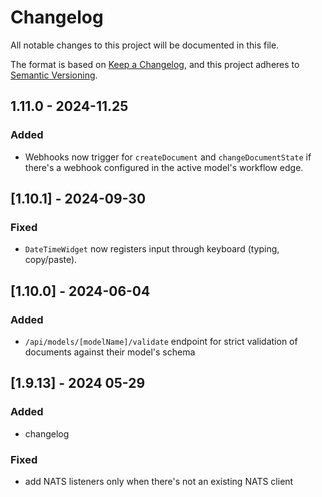 # Changelog

All notable changes to this project will be documented in this file.

The format is based on [Keep a Changelog](https://keepachangelog.com/en/1.1.0/),
and this project adheres to [Semantic Versioning](https://semver.org/spec/v2.0.0.html).

## 1.11.0 - 2024-11.25

### Added

- Webhooks now trigger for `createDocument` and `changeDocumentState` if there's a webhook configured in the active model's workflow edge.

## [1.10.1] - 2024-09-30

### Fixed

- `DateTimeWidget` now registers input through keyboard (typing, copy/paste).

## [1.10.0] - 2024-06-04

### Added

- `/api/models/[modelName]/validate` endpoint for strict validation of documents against their model's schema

## [1.9.13] - 2024 05-29

### Added

- changelog

### Fixed

- add NATS listeners only when there's not an existing NATS client
